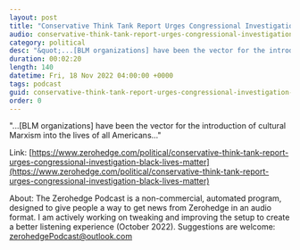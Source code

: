 ```yaml
---
layout: post
title: "Conservative Think Tank Report Urges Congressional Investigation On Black Lives Matter Organizations"
audio: conservative-think-tank-report-urges-congressional-investigation-black-lives-matter-0
category: political
desc: "&quot;...[BLM organizations] have been the vector for the introduction of cultural Marxism into the lives of all Americans...&quot;"
duration: 00:02:20
length: 140
datetime: Fri, 18 Nov 2022 04:00:00 +0000
tags: podcast
guid: conservative-think-tank-report-urges-congressional-investigation-black-lives-matter-0
order: 0
---
```

&quot;...[BLM organizations] have been the vector for the introduction of cultural Marxism into the lives of all Americans...&quot;

Link: [https://www.zerohedge.com/political/conservative-think-tank-report-urges-congressional-investigation-black-lives-matter](https://www.zerohedge.com/political/conservative-think-tank-report-urges-congressional-investigation-black-lives-matter)

About: The Zerohedge Podcast is a non-commercial, automated program, designed to give people a way to get news from Zerohedge in an audio format.  I am actively working on tweaking and improving the setup to create a better listening experience (October 2022).  Suggestions are welcome: [zerohedgePodcast@outlook.com](mailto:zerohedgePodcast@outlook.com)